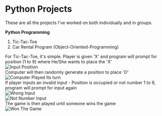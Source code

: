 # Python Projects

These are all the projects I've worked on both individually and in groups.


**Python Programming**
1. Tic-Tac-Toe
2. Car Rental Program (Object-Oriented-Programming)


For Tic-Tac-Toe, it's simple. 
Player is given 'X' and program will prompt for position (1 to 9) where He/She wants to place the 'X'\
![Input Position](https://user-images.githubusercontent.com/88434211/135615183-67b5406d-a1f7-4dca-92f3-6c4d769663af.png)\
Computer will then randomly generate a position to place 'O'\
![Computer Played Its turn](https://user-images.githubusercontent.com/88434211/135615182-040025ed-992c-4ed0-9b90-522ebaa90680.png)\
If player inputs an invalid input - Position is occupied or not number 1 to 9, program will prompt for input again\
![Wrong Input](https://user-images.githubusercontent.com/88434211/135615179-a54f497c-d8e1-465d-bc03-12ff3c225a9d.png)\
![Not Number Input](https://user-images.githubusercontent.com/88434211/135615175-37866ad0-520c-4ab8-b96d-7697c1982f7b.png)\
The game is then played until someone wins the game\
![Won The Game](https://user-images.githubusercontent.com/88434211/135615178-2e5531c4-a248-4883-9170-a70779a39f34.png)
